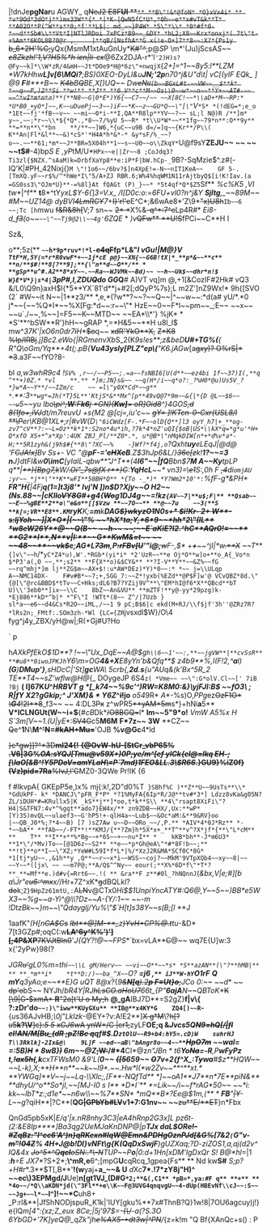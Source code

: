 |!dnJe**pgNar**u
AGWY_
q~~NeJ2    ~~E~~8F**Ul** **`** **B\"!&*@foN* *O}xVx4i* ** *v*9Od*3dO*j**)mx33W**{* *|*K-|QwN5fC*U*,*0h~~e**x#vT&k**T* **A02O**P(^W**s**0;*f'**L$|: md_~~}P4W* *5\"*\\* *0*#f*0-*~~d**Sb#\\**Vt*I|NTlJRDoi 7xPCz*B9~~_&DY* *hL2;X8~~Krx*onxj*(.7t\"t-+%Am**6KOL8B?0@r
,_    |**qB/[NsfhA**G
x(!e-O+]7**8~~:X?*{Ps1y `b_6*2H'%C;~~yQx{MsmM1xtAuGnUy*~~K#\"^~~;p@*S*P    \\m*'(Ju)jScsA*S~~ ~~e8Zkzh!'1,V?H5%*h ien|Ii-cx~~*@6Zx2DJA-r*'I`'2)H)s?@Fy~~k]*\\W*zR/4&mH~~Jt*DOe9*H@*6z\"+nwqjX`{_2+]*=^1~~8y5:l**LZM* *W7kHhw**L]v[6\\MQi?**;BS)0X_*EO-DyLI&u**JN;'2p**n70^j&U\"d\\*t|
vC[(yIF
EQk_ ]
@9* **F**#**+B~~ ~~K4b~~B~~Q~~BE,X[)UQ~~    Dw~~eN`H(b~~BGxL#t-~~VW~~__$**k* *~~q~~P,)2**Si **w!** **J** **6_V**c**M~~Os\\0~~w*~~n~~**Y+~~AT#-~~ ~~^*vI*m*n*`~~`a)**(**N8~~G|0*E*)Y6{~~C7~~/~~ ~~X[8C!~~*\\aD+*M~~RP:* *U*B0_+yO*]~~,K~~uDuePj~~3~~)iF~~*K~~z~~GU*Q~~\"[\"`V*`*S* *(!dEG=*;e_o
*1Et~~fj'*fB~~v~~ ~~mi~~0*i-**I,QA**R8lp**YV~~?~~ sL;l
N@)R
/**]m*
y~~,~~;*r~~\\*${*Q*.,*8~~7/%yU 5~~R* *t\\U*W*~~**1fg~~79*n**:O**9y** **=**n**\"*bn    **/**~~]W6,*{uC~~u9B
d=/=]q~~{Kr**/P\\(    K**An|Fl*&l**~~&)*cS*'*H4A*h*&*-* &y*sF/%_~~?o~~.~~**61;*m*~~J**BR=5X04h**1~~s~~U0~~o\\ZkqY*`U@f9sY**ZEJU~~ ~~ ~~ ~~t$#**-4)bp*S* *E
,yP*tM/U*`HPx~~e||Zr~~8
;CoJdq3?Ti3zl{$NZX.^sAaM)k=DrbfXaYp8**e:iP*F|bW.hCp-_`9B?-SqMzie$^.z#(-IQ'K|#PH_42Nixj{)`M
\"!1o6~~/6bv?$]n4XpE!=-N~~nIT1KeA~~    GF
5-.[TmXQ.yF~~r$%/^*hWe*I\"5/A+ZJ RBR.6;W%4%hqWM1N11rAjtbyQ$[i!K!Iav.(a
=GS0ss3\"OJm*U}**-=%8l}At
fQAGt
(P)_}~~* *5t4qf*Q*$Z5`Sf** *%c%*K5* *,VI** *tw**|^f** **t**8*^tY*yxL$Y-6{*]*3=**V.x_
/**I[*D0c:o**:=*6FU+vl0?n^*j&Y** **SjItg**,_~~89**M~~ #M~~UZ14*@ dyBVI~~4LmRCY~~7*+~~I}'r!'e~~E^C*;&6wAe8*'Z\\9*~~\"x)U8h~~`Ib~~6 ~~;Tc [h`mwu
~~f&R&8h[~~V;7 sn~~ ~~2* *~~X%&~~-q^*:7^e~~Lp4R#* *Ei8-d_~~f3~~(o~~`~~\"~~Tj9@2\\~~4g'`6ZQE*    * *)v*~~QFw** **U!S~~fPCi~~C**H
I

Sz&,

o**;5z(** **`~~h*9p*ruv*!*l-`~~e4qF~~fp*L&\"*l* *vGu!|M@}V `TtF*H,5Y(=*r*R0vwF*+~~1j*cE
p@}~~XN{~~G6B!tX|*_**p*&~~**c** **n/**$#!**8[?**9];**{\"n**d~~O**/** * **gSp**u^#.A2**8*xY~~.~~Ra~~WJVMk~~Bd)~~ ~~h~~Uk$~~dhr*n!$ W}E*V*}|s*4|`3pP#,l,ZDU~~Q~~do GG*Q**#
A)VT
vq]m
@,+1[&CozIF#2Hk# vQ3
&/L0\\Q9n}axH$l{*5**YX`81'd**j+#2[;dQyP%7s};L
m2Z']nZ9Wx!*    9h{[SVO
(2`
#W~~it    N~~|1**z3/** *,e,*(?w**?~~?~~Q~~|^~~w~~:*d(a#
yU/*.*0 j*~~{~~%Q*I*~~%X[Fg:*d~~:r~~\"* HzE~~0~~F*l~~pm~~_;E~~ ~~x~~ ~~u`./~~,%~~]=F5~~K~~MTD~~ ~~EA*\\*'} %jK* * *S'**^bSW**R'}hH~~gRAP    *,=*H&5~~**H
u8l_I$
mw^*37K'|xO6n0dr7~~i~~H**~~$o~~q~~ ~~xdR'YkO**X,~~ ~~Z*K8    %Ip/lRBj~~.*j]*Bc2.eWo{|R*GmenvXb*S_2(K*9s!es**;z&beD**U#+TG%(**{
R\"Q\\oGm/Yq**+4t(;.pB{**Vu43ysIy[PLZ\"ep\\(**\"K6.jAGw*[a~~g*xy*)?
O%rS|* *3~~.a3F~~fYO?8-


bl
_a,w3whR9c4
!`SV%
,r~~/~~P5~~;.=a~~fsNBI6[U(d**~~ez4bi
1f~~37)I(,**q
^**+)0Z.* *vl    **.** *]m;JN}s&~~ ~~q(H*/i~~q*o?:_?%H0*@u)Us5V_?*}w*A~~Y**/~~IZm/c    ~~ =l\"y0X*Cd*~~g** *`*.**:3`**wg*=Jh(*T}5L**'KtjS*&**Mx^[p**49vQ@7*9m~~&{|*{D
@L~~$6~~ ~~w`5~~yu
I*bo~~\\pi^*;**W**:F**k6**j* *+G*N){**Kw]**= oR]Oid8~~^}*4*G*OS~~,d~~ ~~8(1fo+,iVJ~~dt/m7re*uvU
+s{M2
@[_cj=,iu'c~~ ~~gY=
]!KTcn-0-Cxr{USL*8*/l
**\\P~~er\\KB@1XL*;r|#vW{D`\"6iCWdz[F-.*F~~olD{Q**]l3 oyY_h7|+_**og-zv7^cV**?:~~L=Oz**k*1*:S2no*4u*ih,?7k*4*nZ'uQI{$oB|US*\\kX*q=*g*u'*H+ Q*xfO
XS+*^x*Xp':4UK
ZBJ_Pl/**Z0*.*,
u*@B*\"nMqkDIW[n*+*d%v*a*-H;**5R1zyh&(j9h$#{**8\"?XC~~%    -}Wf?*f4j,o`?Qxht**uy**eLEqJ|@*d@
*'F~~CJA!x]~~Bv** Ss+- VC \"@**pF-='~~cHXc~~B**.Z$3hJp6&L/}~~36c[z~~k!**1?~~=3 n**J}dtFI&w**0\\imC**[yIaIL-qbw**\"J^T**(4**I6\"~~|fQ**Bbn$7**M    A~~Ky**tpLP
q**|~~**){Bp~~g~~7,k~~W/~~.Oi\"_7s@fX    r**}C~~:**YqHcL**~~_* vn3)=\\~~e1~~S:,0h
F ~~,4~~di`omjAU
;yr~~_*j**\"**K**wFI**58BH*Q** *{To -_*)* *Y?Wm2*10'*:`%fF-g*&*PH** **FR\"H{**|4Fj**q(**1=]t3**j8'* *lvj'N* *])n$D?**Xjy~~O* *H*2~~(Ns**.**88~~|*c*Kl**~~l~~o~~VY8G~~#+~~g~~4{~~Wo~~g1DJ4g~~=!kz`{AV~~7|**u$;F|** **Qsab~~ ~~E~~%gBE**2**o\"e&n**[[$Vzw **~~7O~~** **@~~7u    ~~3(**S **k[=;VR**E8**.KM`ryK**K;**=m**k**DAG~~$}wkyz*O*1~~N0s~~+*
$i!Kr-
2+
W**-s:ljYoh~~]|X*O*|(~~\"%    ~~*hX*ta;Y,*6*9~~*hh*2\"(IL** *w8eW26Y**@~~Q(B~~ ~~h~~ ~~;~~E`aKiE?I2.^hC**AQr0!=~~** **G2**I**,N**v|I:**~~G**KwM&=t~~ ~~ ~~48~~**~~vk$~~e;AG*L~~73m~~,P~~:rFBv[U~~'\"i@;**~~w~~F-,$* *+**+**~~^j*I|*w~~.**X~~ ~~T_**`{]v\"~~h`/*`yC*Z4*u),W'.*RGb*(yi*i* *2'UzR~~**e
Oj*O**w]o+**o_A{_Vo*n 
$*P3'a(,O
~~,**;s2** **F{X**o)&$CY&** **?I-V**Y**~~&Z%~~fG    ~~rq^mhj*]m
lj**ZG$m~~AX+$!:u*AW*DEz)*Y)*0~~:* *~~ j=\\ULqp A~~NMC14DX-    F#v#B*~~7;+,SGG_7:~~Z*!yxb(%EZd**@P$F]w'@
VCvQBZ*8d.\"{@[\"@rc&BBD$*tTv~~C+Hks;dL6?B7?YZij9V^**\"EM*hI@f6*X**QBcd**bT
U)\\'3eb0**]ix~~\\C    8bZ~~An&VU** **mZTF!**y@-yy*29pzg)k-*Ej886**kD*^b|* *^F\"I !WTt*(8~~
Z^/|7Uzb
}
sl*a~~e6~~d4&Cs*R2O~~iML,/~~1
9
pC;B$6|c ekd(M+RJ/\\f$jf'3h''@ZRz7R?*lRs2n;_FMtf:.SOm3zh-*Wl {LC={ZR`jvsxdl$W}/O\\4
fyg^j4y_ZBX/yH@w|;R(+Gj#U?Ho

`
p

h*AXkPfEkO$1D**?
!~~\"Ux_DqE~~A@$g`h\\6~~1'~~:,**~~jgVW**|**cvSsR** **#u8**0iwoJPKJh`Y6\\m=OG**4&+X**E8yYn'b&Qfq**$    z4b9**%,I(F!2,^**a**l)**(G**)**DMup'}**,sHDcC|'St]**gc**WA\\
5crb{,**2d.s**{u\"AUq&(k'Bx^5R_2    TE**T4~~sZ'wflw@H@*{_
DOygeJP
6S4`z(
*Vme~~ ~~\":G*olV.Cl~~[' 7iB    ?Bj` **(
l]67K*U*^**H*RBVT    g
**[_**k74*~~%9c*'^)RW=K8M0*:&}*\\yjFJ*I:B$
~~fO*3*\\ **;* *R|fY** *X2**?**gG*kip*;^
J'XM}&* * *Y*6Z*^~~i!~~**j**o** *o54*9R* *A**-%s)O,*PPg*ez~~OzF1O* *\\**G**4*!2I**8~~_f3~~ ~~ 4:DL3~~Px~~
z^wPR5~~**yAM*5m~~s*}+hNi**a**5** **V*lCLNGUt(W~~i+$**{#*cB*Dk*~~/O8BGQ=~~l* **lm~~5\"9*o!** **VmW* **A5%x*    H    *S**`3m[V~~1.(U|yE**:~~SV4G~~c5**M6M** **F*7z~~    **3**W** **CZ~~ ~~Q~~e^**1**N\\**M^~~'N~~=~~#kAH+Mu=~~**'OJB **%**v@G**c**4*ld


~~}c*gw]]?^*3D**mI24{!** **{@OvW-hU-[StCr_vbP65% .V6|3G%*OA:sYQJ[*Tmu@v59X+)0P;ye/m^[ef yICk{el@=Ik*q
EH*-_;[\\IaO[&B^!Y5PDoV=amYLaH\\=P`7md)1FEO&LL.3\\$R66_.}GU9}%iZ0f}(Vz)pid=7Ra**%IvJ,l'G~~MZ0-3QWe    Pr!IK {6

f
#IkvpA{ GKEpP5e,)x%
mj{:k!,2D\"d0%T`
}SBhf%C
)**Z**U~~9UsTs**\\* *GdUkPF- k* *DANCJ\"pFR_F*P* *?1%MyFA{6Ip*R/J@**tv#*3*] Ldzz8vKa&g05N?ZL/iDUH*#=KRullx5|K _kS**j**]*oo,t*k**S\\
**4\"rsapt8XiFi\"?H4|S&TFN7:4v*^%gqt**ado7}EW4x/** zn9ZDB~~HX/,Ux:**wP*[Y)35)mvQL~~ulaef3~~G'hP5!+-qlH4a~~Lub$~~&Oc*aM:&**9&RV}oo
|~~QB_J0*%;?*4~~B)
[7
)sZ7Aw
u~~D~~ORo_~~/,P.** *AIV*4*0J*Rz** *-*~~bA** **fAb~~/-FT**!**KMJ/{**?Zm}h*5X*x+_**T^**v^?X*jf*{**\"L*cM** **    T** **I**+**%*Bg~~+*6S~~+~~nu*I** *    kKB*bh**-J*m6U3* **1*\"/*Mv)To~~[@1D6z~~S2** **e~~*p*Gh@eA\"*#*8F!b~~;** **!t}**o**I~~\"XZ;*YeW#L59I*f*L*|%/*XzJ2R&MA*SCf0C*8G* *1[tj*yU~~.,&1h**y
,Q**~~r~~x*i~~WSS~~coj?~~MkM'9VTpXQb4~~xy~~8|~~ ~~Y~~*([jx\
~~ ~~m7P@;**A/Q$^^Ny~~
eour(;**X%*6D*f\"*T*?**_**=Mf**e.)d#v{=Rrt6~~.!(
** &ra**F
z**#0l_?hNQnnJ`(*&bx,V|e;#][b a\\Jr\"e~~u6:^mx~~x/*/Hr+7Z^xK*~~g~~dBQLkl?~~do~~k;`Z}9HpZz61mtU,:`A~~LN~~v@CTx0*Hi$$1UnpiYncATY#:Q6@,Y~~5~~)BB*e5W X3~~%g~~a-Yi^@\\?Dz~~A-{Y/:1~~ ~~-m !DtzBk~~}m~~\"Qdayglj/Yu%\"$`H[t]s38Y~~s(B;[l* **J

1aafK\"*(H[n~~CA$Cs~~ ~~lbt**@]M-**_~~z~~)YvH+CP%@.t~~tu*-&D*    
7[t3GZp#;oqC(:w~~**LA^6y^K%')'][;4P&XP**7KVJtBIn0~~'*J{QY?!@~~FPS**`bx=vLA**~~C~~@~~    wq7E{U]w:3
x{'2yPw}98(?

**JGR~~u'~~*gL*0%m=thi`~~\\L
gM/Herv~~
~~vi~~O**~~*s* *S**azAN**(\"?**hMB|** ** **_*m**i*    *t**D:/)~~ba_^X~~`O*? **=j6    ,`** iJ**W-hY`O1rF** **Q** **mY**q*3yAo;e~~**E}G    uQ*T 8@*x**?{*9~~&**N[q**).2**p    F=Ut}o**;~~JCo    0:~~ ~~d**    ~~ ~~dp'o~~bS~~    NYJh/**bR4Y|RJ*~~hLsCO.aHoU7~~66t_{P\"**6a~~j~~A**N~~QBT**oK**~~K
[\\9|G-$xmA* **R**\"2o[t'U o
My;h~~ **@_gA**IBJ7D**=S2gZ}**f|v\\{    ?:zDr'do`~~:)\"iww**KUyGXu** **IB@**x4KY*G    ZQ4[)~~R`-**{*u*s36AJvHB;*\\0j\"Lklzk*-@EY+?v:A!E2**]~~X
g*M~~\\?~~h[?*\
u*5**k?\\V**]c}:*5
5
~~xG~~J6w*A
ynW*/C
|er1;~~zyLF**OE;q
&**Jvcs5Q~~N9=hQ[/|fl
eI!AN/M[Bu_(dR    ;pZ!Be    q~~qf#$.D`ztOlU~~R9+b4:hY5=.cD)W    suhrHJ
T\\3Rklk]-2Ix&@\    9L]F
~~ed~~aB\"bAngr8o~~4~~**`~~*H*p*O7*m~~ ~~wal=*    *=*:*5B)~~H~~ * *8wB}~~)~~* *6*m*~~@Z*~~;W:~~/#*4**CI*@z*n\"*JBn * *t6**Yo~~Na~~=-R**,P**wFyPz** **t,~~!ax5h(~~,k**cxTFWsM0 &9'L(**0~~ ~~{[5~~659~~
~~O~~7v+2{f^**X_**:T~~y~~wa**#$z**HQW~~ ~~L-k),X;**H**n**~~k~~l9*.~~.Hw*I(*w2Zv~~**^**xt.* **YWGq]**V~~j~~Lq-\\Xlc;,[F**-NQfTd** *]~~oA1**J7**n*7E**piN&** **dhyU/^o**So*jI,~~[MJ-I0
s
I** *D*I`** *=Lik~~/i~~f*rAG*50~~ ~~*i:    kk~~lbT*z:;d1e*~~n6w\\~~%7**SN* *mQ**B*?Ee@$1m**,(** * **FB**\"~~|Y~~-L~~g*?qiH**|?C**(**QG~~|GPbYb#LV~~v1~~+~~7:G1nv~~ ~~**~~zu**E/**ET~~}n*Fbx


QnGd5pb5xK|_E/q'*|x.nR8nhy3C3|eA4hRnp2G3x]L
pz6t-(_2:&E8Ip**$**]Ba3qg2UeM%E        a%-#$JaKnDNP@|p_**TJx    daL$OR~~e!-#ZqBz:\"I^cc6'A^)n}qRKexn#lqW@Emn&PDHgOznPJd[&G%~~[7&2`(`G\"v-~~m\"!04Z~~%
4H+J@b!Dl}vNFt\\g{K(QqDxSwjF**)gUZXaq;?D-z*i$ZOS1,$a,aj(d2v^
IQ&4x
~~Jo^5*^Q**qcl**oSN:.*\\-N~~TUP~~P**o**|0:*d+1Hn[xDM'I*gDxQr    S!    B@**hl*_=|1 *:**h**=E* *JX7**?S+2*;**\\^mR,e**6^;[mpG**U**cqRcq_1gpea{Fs** ** Nd    kw**S#** *S;p?+H#r**.3**$T[,B**'**!(w**yaj+**a_~~&
U** *d*Xc**7*.!7*zY8j\"H)^
~~ec\\)3EPMgd/J**Ue)**n[gt1VJ_(D#G`*2;**&(,C1** *pB=*,ya:#F q** **+** ** *4o~~/*Q\\aKDN*jd(\"3Fl**+e\\K~~F@3UVG4qnqvgU~~4-dUp(HBEvNf\\cJ~~:S~~ ~~Jg+~~l*~~`I^]!~~*C**uh8+
_P:rl&**|JfShNODjspuR_K1k|'lUY[gku%**7x#ThnB?Q}1w!8|7OU6agcuy)j!}
e{lQ*m[4\":{xz;Z_eux    *8Ce;|5j'97$=-~~{\\/~~-a(?S.3O 6*YbGD+'7K]yeQ@_qZk\"jh~~e%AX5-+dt3w|^PN~~/*{z=k!m
\"Q
Bf{XAnQc+s()
:
P